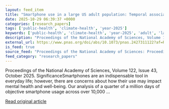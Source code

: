 ```yaml
---
layout: feed_item
title: "Smartphone use in a large US adult population: Temporal associations between objective measures of usage and mental well-being"
date: 2025-10-29 06:39:37 +0000
categories: [research_papers]
tags: ['public-health', 'climate-health', 'year-2025']
keywords: ['public-health', 'climate-health', 'year-2025', 'adult', 'large', 'smartphone']
description: "Proceedings of the National Academy of Sciences, Volume 122, Issue 43, October 2025"
external_url: https://www.pnas.org/doi/abs/10.1073/pnas.2427311122?af=R
is_feed: true
source_feed: "Proceedings of the National Academy of Sciences: Proceedings of the National Academy of Sciences: Table of Contents"
feed_category: "research_papers"
---
```


Proceedings of the National Academy of Sciences, Volume 122, Issue 43, October 2025. SignificanceSmartphones are an indispensable tool in everyday life; however, there are concerns about how their use may impact mental health and well-being. Our analysis of a quarter of a million days of objective smartphone usage across over 10,000 ...

[Read original article](https://www.pnas.org/doi/abs/10.1073/pnas.2427311122?af=R)
